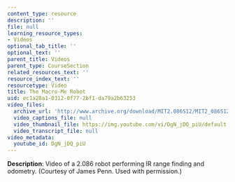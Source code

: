 ```yaml
---
content_type: resource
description: ''
file: null
learning_resource_types:
- Videos
optional_tab_title: ''
optional_text: ''
parent_title: Videos
parent_type: CourseSection
related_resources_text: ''
resource_index_text: ''
resourcetype: Video
title: The Macro-Me Robot
uid: ec1a28a1-0312-0f77-2bf1-da79a2b63253
video_files:
  archive_url: 'http://www.archive.org/download/MIT2.086S12/MIT2_086S12_unit1_robot_300k.mp4 '
  video_captions_file: null
  video_thumbnail_file: https://img.youtube.com/vi/DgN_jDQ_piU/default.jpg
  video_transcript_file: null
video_metadata:
  youtube_id: DgN_jDQ_piU
---
```


**Description**: Video of a 2.086 robot performing IR range finding and odometry. (Courtesy of James Penn. Used with permission.)